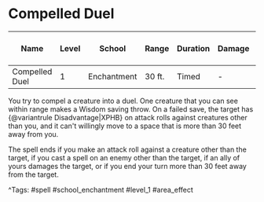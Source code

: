 # Compelled Duel

| Name | Level | School | Range | Duration | Damage | Save DC & Type |
|------|-------|--------|-------|----------|--------|----------------|
| Compelled Duel | 1 | Enchantment | 30 ft. | Timed | - | - |

You try to compel a creature into a duel. One creature that you can see within range makes a Wisdom saving throw. On a failed save, the target has {@variantrule Disadvantage|XPHB} on attack rolls against creatures other than you, and it can't willingly move to a space that is more than 30 feet away from you.

The spell ends if you make an attack roll against a creature other than the target, if you cast a spell on an enemy other than the target, if an ally of yours damages the target, or if you end your turn more than 30 feet away from the target.

^Tags: #spell #school_enchantment #level_1 #area_effect